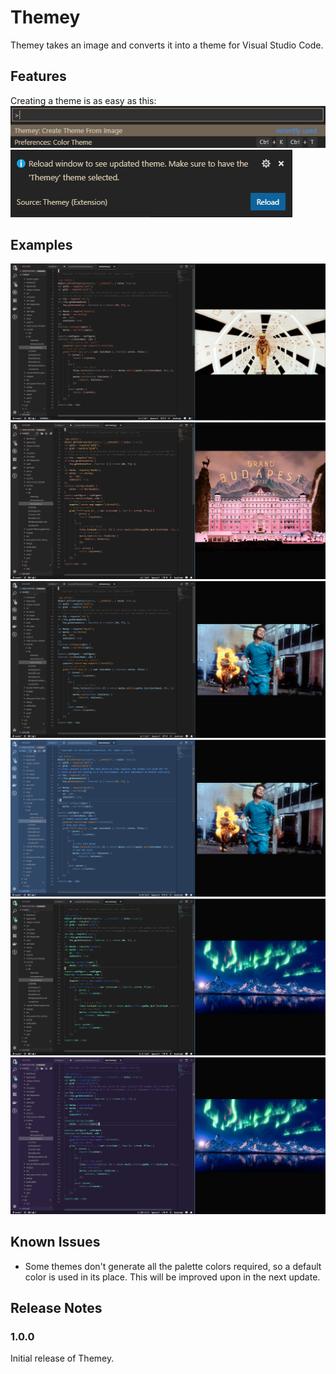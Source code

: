 # Themey

Themey takes an image and converts it into a theme for Visual Studio Code.


## Features

Creating a theme is as easy as this:
![Create](images/Demo.gif)
![Reload](images/ThemeyReload.PNG)

## Examples

![2001](images/2001.PNG)
![GrandBudapest](images/GrandBudapest.PNG)
![28Days](images/28days.PNG)
![28DaysAlt](images/28days-alt.PNG)
![Aurora](images/Aurora.PNG)
![AuroraAlt](images/Aurora-alt.PNG)


## Known Issues

* Some themes don't generate all the palette colors required, so a default color is used in its place. This will be improved upon in the next update.

## Release Notes

### 1.0.0

Initial release of Themey.
